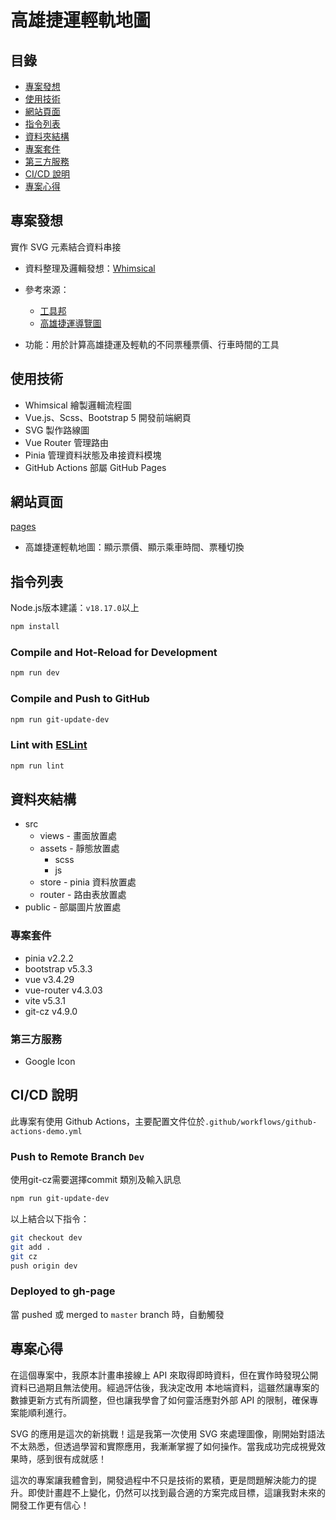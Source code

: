 # 高雄捷運輕軌地圖
## 目錄
- [專案發想](#專案發想)
- [使用技術](#使用技術)
- [網站頁面](#網站頁面)
- [指令列表](#指令列表)
- [資料夾結構](#資料夾結構)
- [專案套件](#專案套件)
- [第三方服務](#第三方服務)
- [CI/CD 說明](#CICD-說明)
- [專案心得](#專案心得)
  
## 專案發想
實作 SVG 元素結合資料串接
- 資料整理及邏輯發想：[Whimsical](https://whimsical.com/tool-box-J8pDekTdv27TE6R3Z7yU7g)

- 參考來源：
  - [工具邦](https://tw.piliapp.com/)
  - [高雄捷運導覽圖](https://www.krtc.com.tw/Guide/guide_map)
  
- 功能：用於計算高雄捷運及輕軌的不同票種票價、行車時間的工具

## 使用技術 
- Whimsical 繪製邏輯流程圖
- Vue.js、Scss、Bootstrap 5 開發前端網頁
- SVG 製作路線圖
- Vue Router 管理路由
- Pinia 管理資料狀態及串接資料模塊
- GitHub Actions 部屬 GitHub Pages

## 網站頁面
[pages](https://afonguwu.github.io/tool-box/#/)
- 高雄捷運輕軌地圖：顯示票價、顯示乘車時間、票種切換

## 指令列表

Node.js版本建議：`v18.17.0`以上

```sh
npm install
```

### Compile and Hot-Reload for Development

```sh
npm run dev
```

### Compile and Push to GitHub

```sh
npm run git-update-dev
```

### Lint with [ESLint](https://eslint.org/)

```sh
npm run lint
```

## 資料夾結構
- src
  - views - 畫面放置處
  - assets - 靜態放置處
    - scss
    - js
  - store - pinia 資料放置處
  - router - 路由表放置處
- public - 部屬圖片放置處

### 專案套件
- pinia v2.2.2
- bootstrap v5.3.3
- vue v3.4.29
- vue-router v4.3.03
- vite v5.3.1
- git-cz v4.9.0

### 第三方服務

- Google Icon

## CI/CD 說明

此專案有使用 Github Actions，主要配置文件位於`.github/workflows/github-actions-demo.yml`

### Push to Remote Branch `Dev`

使用git-cz需要選擇commit 類別及輸入訊息

```bash
npm run git-update-dev
```

以上結合以下指令：

```bash
git checkout dev
git add .
git cz
push origin dev
```

### Deployed to gh-page

當 pushed 或 merged to `master` branch 時，自動觸發

## 專案心得
在這個專案中，我原本計畫串接線上 API 來取得即時資料，但在實作時發現公開資料已過期且無法使用。經過評估後，我決定改用 本地端資料，這雖然讓專案的數據更新方式有所調整，但也讓我學會了如何靈活應對外部 API 的限制，確保專案能順利進行。

SVG 的應用是這次的新挑戰！這是我第一次使用 SVG 來處理圖像，剛開始對語法不太熟悉，但透過學習和實際應用，我漸漸掌握了如何操作。當我成功完成視覺效果時，感到很有成就感！

這次的專案讓我體會到，開發過程中不只是技術的累積，更是問題解決能力的提升。即使計畫趕不上變化，仍然可以找到最合適的方案完成目標，這讓我對未來的開發工作更有信心！
